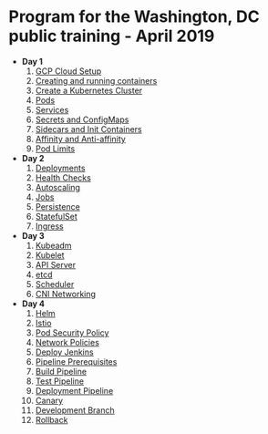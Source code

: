 Program for the Washington, DC public training - April 2019
====================================================

* **Day 1**
    1. [GCP Cloud Setup](../modules/prerequisites/gcp/gcp-get-started.md)
    1. [Creating and running containers](../modules/misc/containers-v2.md)
    1. [Create a Kubernetes Cluster](../modules/deploy/gke/create-gke-cluster.md)
    1. [Pods](../modules/operate/v2/01-pods.md)
    1. [Services](../modules/operate/v2/02-services.md)
    1. [Secrets and ConfigMaps](../modules/operate/v2/03-secrets-and-config-maps.md)
    1. [Sidecars and Init Containers](../modules/operate/v2/04-sidecars.md)
    1. [Affinity and Anti-affinity](../modules/operate/v2/05-affinity.md)
    1. [Pod Limits](../modules/operate/v2/06-limits.md)
* **Day 2**
    1. [Deployments](../modules/operate/v2/07-deployments.md)
    1. [Health Checks](../modules/operate/v2/08-health-checks.md)
    1. [Autoscaling](../modules/operate/v2/09-autoscaling.md)
    1. [Jobs](../modules/operate/v2/10-jobs.md)
    1. [Persistence](../modules/operate/v2/11-persistence.md)
    1. [StatefulSet](../modules/operate/v2/12-stateful-set.md)
    1. [Ingress](../modules/operate/v2/13-ingress.md)
* **Day 3**
    1. [Kubeadm](../modules/deploy/kubeadm/kubeadm.md)
    1. [Kubelet](../modules/internals/kubelet.md)
    1. [API Server](../modules/internals/api.md)
    1. [etcd](../modules/internals/etcd.md)
    1. [Scheduler](../modules/internals/scheduler.md)
    1. [CNI Networking](../modules/internals/networking.md)
* **Day 4**
    1. [Helm](../modules/misc/helm.md)
    1. [Istio](../modules/misc/istio.md)
    1. [Pod Security Policy](../modules/deploy/kubeadm/security-kubeadm.md)
    1. [Network Policies](../modules/operate/common/network-policy.md)
    1. [Deploy Jenkins](../modules/ci_cd/jenkins/deploy-jenkins.md)
    1. [Pipeline Prerequisites](../modules/ci_cd/jenkins/pipeline-prereq.md)
    1. [Build Pipeline](../modules/ci_cd/jenkins/build-pipeline.md)
    1. [Test Pipeline](../modules/ci_cd/jenkins/test-pipeline.md)
    1. [Deployment Pipeline](../modules/ci_cd/jenkins/deploy-pipeline.md)
    1. [Canary](../modules/ci_cd/jenkins/canary.md)
    1. [Development Branch](../modules/ci_cd/jenkins/dev-branch.md)
    1. [Rollback](../modules/ci_cd/jenkins/roll-back.md)
